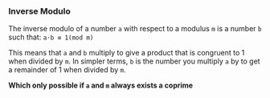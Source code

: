 ### Inverse Modulo

The inverse modulo of a number `a` with respect to a modulus `m` is a number `b` such that:
`a⋅b ≡ 1(mod m)`

This means that `a` and `b` multiply to give a product that is congruent to 1 when 
divided by `m`. In simpler terms, `b` is the number you multiply `a` by to get a remainder of 1 when 
divided by `m`.

**Which only possible if `a` and `m` always exists a coprime**

